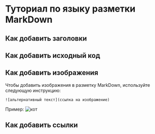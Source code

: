 # Туториал по языку разметки MarkDown

## Как добавить заголовки

## Как добавить исходный код

## Как добавить изображения

Чтобы добавить изображения в разметку MarkDown, используйте следующую инструкцию:
```
![альтернативный текст](ссылка на изображение)
```
Пример:
![кот](https://img3.goodfon.ru/original/1366x768/1/35/britanskaya-korotkosherstnaya-2312.jpg)


## Как добавить ссылки